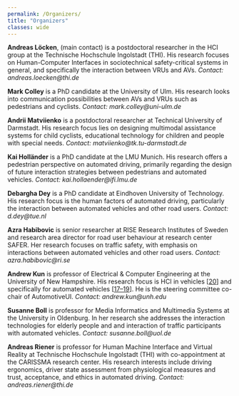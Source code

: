 ```yaml
---
permalink: /Organizers/
title: "Organizers"
classes: wide
---
```


**Andreas Löcken**,  (main contact) is a postdoctoral researcher in the HCI group at the Technische Hochschule Ingolstadt (THI). His research focuses on Human-Computer Interfaces in sociotechnical safety-critical systems in general, and specifically the interaction between VRUs and AVs. *Contact: andreas.loecken@<span style="display:none;">thisisnotpartofthedomain-</span>thi.<span style="display:none;">thisnoteither-</span>de*

**Mark Colley** is a PhD candidate at the University of Ulm. His research looks into communication possibilities between AVs and VRUs such as pedestrians and cyclists. *Contact: mark.colley@<span style="display:none;">thisisnotpartofthedomain-</span>uni-ulm.<span style="display:none;">thisnoteither-</span>de*

**Andrii Matviienko** is a postdoctoral researcher at Technical University of Darmstadt. His research focus lies on designing multimodal assistance systems for child cyclists, educational technology for children and people with special needs. *Contact: matviienko@<span style="display:none;">thisisnotpartofthedomain-</span>tk.tu-darmstadt.<span style="display:none;">thisnoteither-</span>de*

**Kai Holländer** is a PhD candidate at the LMU Munich. His research offers a pedestrian perspective on automated driving, primarily regarding the design of future interaction strategies between pedestrians and automated vehicles. *Contact: kai.hollaender@<span style="display:none;">thisisnotpartofthedomain-</span>ifi.lmu.<span style="display:none;">thisnoteither-</span>de*

**Debargha Dey** is a PhD candidate at Eindhoven University of Technology. His research focus is the human factors of automated driving, particularly the interaction between automated vehicles and other road users. *Contact: d.dey@<span style="display:none;">thisisnotpartofthedomain-</span>tue.<span style="display:none;">thisnoteither-</span>nl*

**Azra Habibovic** is senior researcher at RISE Research Institutes of Sweden and research area director for road user behaviour at research center SAFER. Her research focuses on traffic safety, with emphasis on interactions between automated vehicles and other road users. *Contact: azra.habibovic@<span style="display:none;">thisisnotpartofthedomain-</span>ri.<span style="display:none;">thisnoteither-</span>se*

**Andrew Kun** is professor of Electrical & Computer Engineering at the University of New Hampshire. His research focus is HCI in vehicles [[20](/References/#ref20)] and specifically for automated vehicles [[17–19](/References/#ref17)]. He is the steering committee co-chair of AutomotiveUI. *Contact: andrew.kun@<span style="display:none;">thisisnotpartofthedomain-</span>unh.<span style="display:none;">thisnoteither-</span>edu*

**Susanne Boll** is professor for Media Informatics and Multimedia Systems at the University in Oldenburg. In her research she addresses the interaction technologies for elderly people and and interaction of traffic participants with automated vehicles. *Contact: susanne.boll@<span style="display:none;">thisisnotpartofthedomain-</span>uol.<span style="display:none;">thisnoteither-</span>de*

**Andreas Riener** is professor for Human Machine Interface and Virtual Reality at Technische Hochschule Ingolstadt (THI) with co-appointment at the CARISSMA research center. His research interests include driving ergonomics, driver state assessment from physiological measures and trust, acceptance, and ethics in automated driving. *Contact: andreas.riener@<span style="display:none;">thisisnotpartofthedomain-</span>thi.<span style="display:none;">thisnoteither-</span>de*
